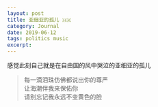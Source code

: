 ```yaml
---
layout: post
title: 亚细亚的孤儿 🇭🇰
category: Journal
date: 2019-06-12
tags: politics music
excerpt: 
---
```



感觉此刻自己就是在自由国的风中哭泣的亚细亚的孤儿
  
>每一滴泪珠仿佛都说出你的尊严  
>让海潮伴我来保佑你  
>请别忘记我永远不变黄色的脸
